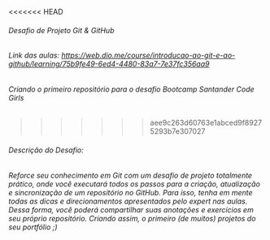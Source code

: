 <<<<<<< HEAD
###### Desafio de Projeto Git & GitHub

###### Link das aulas: https://web.dio.me/course/introducao-ao-git-e-ao-github/learning/75b9fe49-6ed4-4480-83a7-7e37fc356aa9

###### Criando o primeiro repositório para o desafio Bootcamp Santander Code Girls
>>>>>>> aee9c263d60763e1abced9f89275293b7e307027

###### Descrição do Desafio: 
###### Reforce seu conhecimento em Git com um desafio de projeto totalmente prático, onde você executará todos os passos para a criação, atualização e sincronização de um repositório no GitHub. Para isso, tenha em mente todas as dicas e direcionamentos apresentados pelo expert nas aulas. Dessa forma, você poderá compartilhar suas anotações e exercícios em seu próprio repositório. Criando assim, o primeiro (de muitos) projetos do seu portfólio ;)

